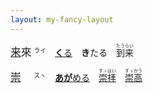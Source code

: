 ```yaml
---
layout: my-fancy-layout
---
```


<big><ins>来</ins>來</big> <small><sup>ライ</sup></small>　<ins>**く**る</ins>　**き**たる　<ruby>到来<rt>たうらい</rt></ruby>

<big><ins>崇</ins>　</big> <small><sup>スヽ</sup></small>　[**あが**める](https://jisho.org/search/崇める)　<ins>[<ruby>崇拝<rt>すゝはい</rt></ruby>](https://jisho.org/search/崇拝)</ins>　[<ruby>崇高<rt>すゝかう</rt></ruby>](https://jisho.org/search/崇高)
